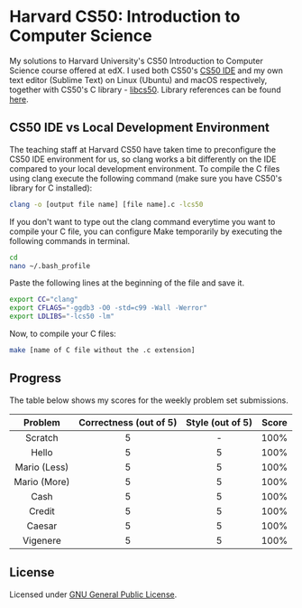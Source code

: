 # Harvard CS50: Introduction to Computer Science

My solutions to Harvard University's CS50 Introduction to Computer Science course offered at edX. I used both CS50's [CS50 IDE](cs5.io) and my own text editor (Sublime Text) on Linux (Ubuntu) and macOS respectively, together with CS50's C library - [libcs50](https://github.com/cs50/libcs50). Library references can be found [here](https://reference.cs50.net).

## CS50 IDE vs Local Development Environment

The teaching staff at Harvard CS50 have taken time to preconfigure the CS50 IDE environment for us, so clang works a bit differently on the IDE compared to your local development environment. To compile the C files using clang execute the following command (make sure you have CS50's library for C installed):

```bash
clang -o [output file name] [file name].c -lcs50
```

If you don't want to type out the clang command everytime you want to compile your C file, you can configure Make temporarily by executing the following commands in terminal.

```bash
cd
nano ~/.bash_profile
```

Paste the following lines at the beginning of the file and save it.

```bash
export CC="clang"
export CFLAGS="-ggdb3 -O0 -std=c99 -Wall -Werror"
export LDLIBS="-lcs50 -lm"
```

Now, to compile your C files:

```bash
make [name of C file without the .c extension]
``` 

## Progress

The table below shows my scores for the weekly problem set submissions.

|    Problem   | Correctness (out of 5) | Style (out of 5) | Score |
|:------------:|:----------------------:|:----------------:|:-----:|
|    Scratch   |            5           |         -        |  100% |
|     Hello    |            5           |         5        |  100% |
| Mario (Less) |            5           |         5        |  100% |
| Mario (More) |            5           |         5        |  100% |
|     Cash     |            5           |         5        |  100% |
|    Credit    |            5           |         5        |  100% |
|    Caesar    |            5           |         5        |  100% |
|   Vigenere   |            5           |         5        |  100% |


## License

Licensed under [GNU General Public License](https://github.com/nikhilraghava/Harvard-CS50/blob/master/LICENSE).